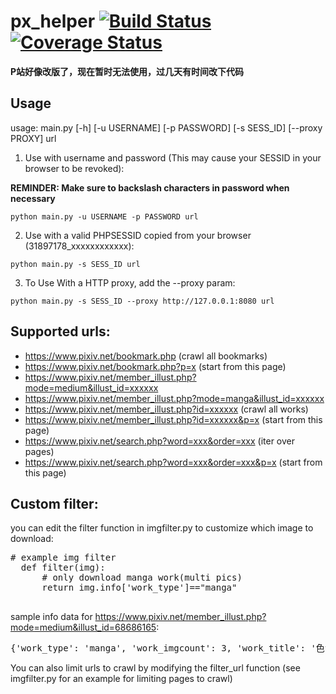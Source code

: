 # px_helper [![Build Status](https://travis-ci.org/eternal-flame-AD/px_helper.svg?branch=master)](https://travis-ci.org/eternal-flame-AD/px_helper) [![Coverage Status](https://coveralls.io/repos/github/eternal-flame-AD/px_helper/badge.svg?branch=master)](https://coveralls.io/github/eternal-flame-AD/px_helper?branch=master)

**P站好像改版了，现在暂时无法使用，过几天有时间改下代码**

## Usage
usage: main.py [-h] [-u USERNAME] [-p PASSWORD] [-s SESS_ID] [--proxy PROXY] url

1. Use with username and password (This may cause your SESSID in your browser to be revoked):
  
  **REMINDER: Make sure to backslash characters in password when necessary**
  
  `python main.py -u USERNAME -p PASSWORD url`

2. Use with a valid PHPSESSID copied from your browser (31897178_xxxxxxxxxxxx):
  
  `python main.py -s SESS_ID url`

3. To Use With a HTTP proxy, add the --proxy param:
  
  `python main.py -s SESS_ID --proxy http://127.0.0.1:8080 url`

## Supported urls:
  - https://www.pixiv.net/bookmark.php (crawl all bookmarks)
  - https://www.pixiv.net/bookmark.php?p=x (start from this page)
  - https://www.pixiv.net/member_illust.php?mode=medium&illust_id=xxxxxx
  - https://www.pixiv.net/member_illust.php?mode=manga&illust_id=xxxxxx
  - https://www.pixiv.net/member_illust.php?id=xxxxxx (crawl all works)
  - https://www.pixiv.net/member_illust.php?id=xxxxxx&p=x (start from this page)
  - https://www.pixiv.net/search.php?word=xxx&order=xxx (iter over pages)
  - https://www.pixiv.net/search.php?word=xxx&order=xxx&p=x (start from this page)

## Custom filter:
  you can edit the filter function in imgfilter.py to customize which image to download:
  
  <pre># example img filter
  def filter(img):
      # only download manga work(multi pics)
      return img.info['work_type']=="manga"
  </pre>
  sample info data for https://www.pixiv.net/member_illust.php?mode=medium&illust_id=68686165:
  <pre>
{'work_type': 'manga', 'work_imgcount': 3, 'work_title': '色がケンカしない方法', 'work_subtitle': '色がケンカしない方法をご質問をいただいたので、自己流ではありますが、解説しました。', 'work_time': '2018-05-10T16:07:35+00:00', 'work_id': '68686165', 'work_resolution': '900x635', 'height': 635, 'width': 900, 'author_id': '811927', 'author_nick': '村カルキ', 'author_info': {'Nickname': '村カルキ', 'Website': 'http://mura73424033.jimdo.com/', 'Gender': 'Female', 'Location': 'Chiba, Japan    ', 'Occupation': 'Seeking employment', 'Twitter': '\n                                            murakaruki\n                                    ', 'Self introduction': '■絵のお仕事募集しております。ご依頼、御用の際はHPに記載されているメールアドレスからお気軽にご連絡ください。（HP）http://mura73424033.jimdo.com/■絵を描くのと寝るのとゲームが好きです。創作とか企画物（PF）中心にその時好きな版権作品などのイラストを描いてます。好きなものを好きなだけ描いてますので固定ジャンルはありません。■イラストの転載許可に関しまして自分で管理できなくなる可能性がございますので、お問い合わせいただきましても許可はできないです。また、転載に関してのメッセージにもお答えはできません。■コメントやブックマーク、評価本当にありがとうございます！とても励みになります。全て大切に拝見させていただいております。コメントに関してはお返事できないことが多く申し訳ございません。■特に今後もマイピク限定公開にする予定の絵などもないのでマイピクは募集しておりません。基本的には友人、知人のみとさせていただいております。よろしくお願いします！◇仕事履歴◇【書籍】◆「シャバの『普通』は難しい」（エンターブレイン様）【中村颯希先生著】◆「銃魔大戦－怠謀連理－」（ＫＡＤＯＫＡＷＡ様）【カルロ・ゼン先生著】◆「無能と呼ばれた俺、４つの力を得る１～２」（オーバーラップ様）【松村道彦先生著】◆「クロの戦記」（オーバーラップ様）【サイトウアユム先生著】◆「異世界に転生したので日本式城郭をつくってみた。」（一二三書房様）【リューク先生著】◆「塗り事典BOYS」（NextCreator編集部様）CLIPSTUDIOPROメイキングイラスト＋解説◆「和装・洋装の描き方」（朝日新聞出版様）洋装の描き方のイラストカットを一部担当【TCG】◆「Lecee Overture Ver.Fate/Grannd Order 2.0」（TYPE-MOON様）３点◆「ラクエンロジック」（ブシロード様）３点【ソーシャルゲーム】◆「PSO2es」（株式会社セガ様）キャラクターイラスト7点◆「エンドライド」（株式会社サイバーエージェント様）イメージボード２点、背景６点◆「OZ Chrono Chronicle」（DMM GAMES様）キャラクターイラスト２セット◆「グランスフィア」（シリコンスタジオ様）カードイラスト多数◆「Ｒｅｖｏｌｖｅ」（株式会社ysy様）カードイラスト2点【その他】◆「Drawimg with Wacom」（株式会社ワコム様）イラスト制作動画＋インタビュー◆「BoCO株式会社2018年カレンダー」（BoCo株式会社様）カレンダーイラスト３、４月担当'}, 'view-count': 15040, 'like-count': 1057, 'bookmark-count': 1527, 'bookmarked': True, 'cover_url': 'https://i.pximg.net/img-original/img/2018/05/11/01/07/35/68686165_p0.jpg', 'referer': 'https://www.pixiv.net/member_illust.php?mode=medium&illust_id=68686165&lang=en', 'tags': ['メイキング'], 'manga_seq': 0, 'url': 'https://i.pximg.net/img-master/img/2018/05/11/01/07/35/68686165_p0_master1200.jpg'}
</pre>
  
  You can also limit urls to crawl by modifying the filter_url function (see imgfilter.py for an example for limiting pages to crawl)
